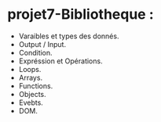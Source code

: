 # projet7-Bibliotheque :

- Varaibles et types des donnés.
- Output / Input.
- Condition.
- Expréssion et Opérations.
- Loops.
- Arrays.
- Functions.
- Objects.
- Evebts.
- DOM.
